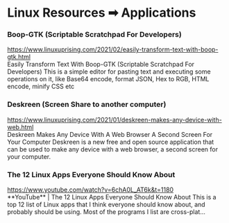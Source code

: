 # Linux Resources ➡ Applications
<link rel="stylesheet" type="text/css" media="all" href="./applications.css" />
<h3 class="cus-h3"> Boop-GTK (Scriptable Scratchpad For Developers) </h3>
<a href="https://www.linuxuprising.com/2021/02/easily-transform-text-with-boop-gtk.html">https://www.linuxuprising.com/2021/02/easily-transform-text-with-boop-gtk.html</a> <br/>
Easily Transform Text With Boop-GTK (Scriptable Scratchpad For Developers)
This is a simple editor for pasting text and executing some operations on it, like Base64 encode, format JSON, Hex to RGB, HTML encode, minify CSS etc
<br/>

<h3 class="cus-h3"> Deskreen (Screen Share to another computer)</h3>
<a href="https://www.linuxuprising.com/2021/01/deskreen-makes-any-device-with-web.html">https://www.linuxuprising.com/2021/01/deskreen-makes-any-device-with-web.html</a><br/>
Deskreen Makes Any Device With A Web Browser A Second Screen For Your Computer
Deskreen is a new free and open source application that can be used to make any device with a web browser, a second screen for your computer.
<br/>

<h3 class="cus-h3"> The 12 Linux Apps Everyone Should Know About </h3>
<a href="https://www.youtube.com/watch?v=6chA0L_AT6k&t=1180">https://www.youtube.com/watch?v=6chA0L_AT6k&t=1180</a><br/>
**YouTube** | The 12 Linux Apps Everyone Should Know About
This is a top 12 list of Linux apps that I think everyone should know about, and probably should be using. Most of the programs I list are cross-plat...
<br/>
